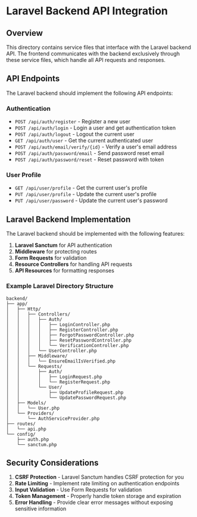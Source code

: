 # Laravel Backend API Integration

## Overview

This directory contains service files that interface with the Laravel backend API. The frontend communicates with the backend exclusively through these service files, which handle all API requests and responses.

## API Endpoints

The Laravel backend should implement the following API endpoints:

### Authentication

- `POST /api/auth/register` - Register a new user
- `POST /api/auth/login` - Login a user and get authentication token
- `POST /api/auth/logout` - Logout the current user
- `GET /api/auth/user` - Get the current authenticated user
- `POST /api/auth/email/verify/{id}` - Verify a user's email address
- `POST /api/auth/password/email` - Send password reset email
- `POST /api/auth/password/reset` - Reset password with token

### User Profile

- `GET /api/user/profile` - Get the current user's profile
- `PUT /api/user/profile` - Update the current user's profile
- `PUT /api/user/password` - Update the current user's password

## Laravel Backend Implementation

The Laravel backend should be implemented with the following features:

1. **Laravel Sanctum** for API authentication
2. **Middleware** for protecting routes
3. **Form Requests** for validation
4. **Resource Controllers** for handling API requests
5. **API Resources** for formatting responses

### Example Laravel Directory Structure

```
backend/
├── app/
│   ├── Http/
│   │   ├── Controllers/
│   │   │   ├── Auth/
│   │   │   │   ├── LoginController.php
│   │   │   │   ├── RegisterController.php
│   │   │   │   ├── ForgotPasswordController.php
│   │   │   │   ├── ResetPasswordController.php
│   │   │   │   └── VerificationController.php
│   │   │   └── UserController.php
│   │   ├── Middleware/
│   │   │   └── EnsureEmailIsVerified.php
│   │   └── Requests/
│   │       ├── Auth/
│   │       │   ├── LoginRequest.php
│   │       │   └── RegisterRequest.php
│   │       └── User/
│   │           ├── UpdateProfileRequest.php
│   │           └── UpdatePasswordRequest.php
│   ├── Models/
│   │   └── User.php
│   └── Providers/
│       └── AuthServiceProvider.php
├── routes/
│   └── api.php
└── config/
    ├── auth.php
    └── sanctum.php
```

## Security Considerations

1. **CSRF Protection** - Laravel Sanctum handles CSRF protection for you
2. **Rate Limiting** - Implement rate limiting on authentication endpoints
3. **Input Validation** - Use Form Requests for validation
4. **Token Management** - Properly handle token storage and expiration
5. **Error Handling** - Provide clear error messages without exposing sensitive information
